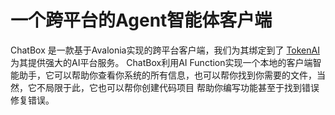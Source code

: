 # 一个跨平台的Agent智能体客户端

ChatBox 是一款基于Avalonia实现的跨平台客户端，我们为其绑定到了 [TokenAI](https://api.token-ai.cn) 为其提供强大的AI平台服务。
ChatBox利用AI Function实现一个本地的客户端智能助手，它可以帮助你查看你系统的所有信息，也可以帮你找到你需要的文件，当然，它不局限于此，它也可以帮你创建代码项目
帮助你编写功能甚至于找到错误修复错误。

